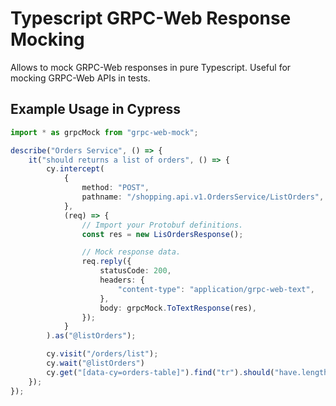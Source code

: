 # Typescript GRPC-Web Response Mocking

Allows to mock GRPC-Web responses in pure Typescript. Useful for mocking
GRPC-Web APIs in tests.

## Example Usage in Cypress

```typescript
import * as grpcMock from "grpc-web-mock";

describe("Orders Service", () => {
    it("should returns a list of orders", () => {
        cy.intercept(
            {
                method: "POST",
                pathname: "/shopping.api.v1.OrdersService/ListOrders",
            },
            (req) => {
                // Import your Protobuf definitions.
                const res = new LisOrdersResponse();

                // Mock response data.
                req.reply({
                    statusCode: 200,
                    headers: {
                        "content-type": "application/grpc-web-text",
                    },
                    body: grpcMock.ToTextResponse(res),
                });
            }
        ).as("@listOrders");

        cy.visit("/orders/list");
        cy.wait("@listOrders")
        cy.get("[data-cy=orders-table]").find("tr").should("have.length", 10);
    });
});
```
